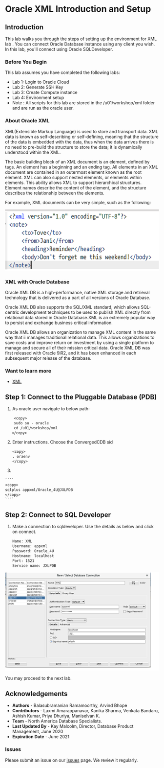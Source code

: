 # Oracle XML Introduction and Setup

## Introduction

This lab walks you through the steps of setting up the environment for XML lab . You can connect Oracle Database instance using any client you wish. In this lab, you'll connect using Oracle SQLDeveloper.

### Before You Begin

This lab assumes you have completed the following labs:
- Lab 1:  Login to Oracle Cloud
- Lab 2:  Generate SSH Key
- Lab 3:  Create Compute instance 
- Lab 4:  Environment setup
- Note :  All scripts for this lab are stored in the /u01/workshop/xml folder and are run as the oracle user. 
  
### About Oracle XML 

XML(Extensible Markup Language) is used to store and transport data. XML data is known as self-describing or self-defining, meaning that the structure of the data is embedded with the data, thus when the data arrives there is no need to pre-build the structure to store the data; it is dynamically understood within the XML.

The basic building block of an XML document is an element, defined by tags. An element has a beginning and an ending tag. All elements in an XML document are contained in an outermost element known as the root element. XML can also support nested elements, or elements within elements. This ability allows XML to support hierarchical structures. Element names describe the content of the element, and the structure describes the relationship between the elements.

For example, XML documents can be very simple, such as the following:


 ![](./images/xml_snap.PNG " ") 


### XML with Oracle Database

Oracle XML DB is a high-performance, native XML storage and retrieval technology that is delivered as a part of all versions of Oracle Database. 

Oracle XML DB also supports the SQL/XML standard, which allows SQL-centric development techniques to be used to publish XML directly from relational data stored in Oracle Database.XML is an extremely popular way to persist and exchange business critical information.

 [](youtube:lGQvxPCYR2c)

Oracle XML DB allows an organization to manage XML content in the same way that ii manages traditional relational data. This allows organizations to save costs and improve return on investment by using a single platform to manage and secure all of their mission critical data. Oracle XML DB was first released with Oracle 9iR2, and it has been enhanced in each subsequent major release of the database.

 
### Want to learn more
- [XML](https://docs.oracle.com/en/database/oracle/oracle-database/19/adjsn/index.html)

## Step 1: Connect to the Pluggable Database (PDB)

1. As oracle user navigate to below path- 

````
    <copy>
    sudo su - oracle
    cd /u01/workshop/xml
   </copy>
   ````

 2. Enter instructions.  Choose the ConvergedCDB sid
       
    ````
    <copy>
    . oraenv
    </copy>
    ````
  3. 

    ````
    <copy>
    sqlplus appxml/Oracle_4U@JXLPDB
    </copy>
    ````

## Step 2: Connect to SQL Developer

1. Make a connection to sqldeveloper. Use the details as below and click on connect.

    ````
    Name: XML
    Username: appxml
    Password: Oracle_4U
    Hostname: localhost
    Port: 1521
    Service name: JXLPDB
    ````
 
  ![](./images/env_xml.PNG " ") 

You may proceed to the next lab.

## Acknowledgements

- **Authors** - Balasubramanian Ramamoorthy, Arvind Bhope
- **Contributors** - Laxmi Amarappanavar, Kanika Sharma, Venkata Bandaru, Ashish Kumar, Priya Dhuriya, Maniselvan K.
- **Team** - North America Database Specialists.
- **Last Updated By** - Kay Malcolm, Director, Database Product Management, June 2020
- **Expiration Date** - June 2021   

### Issues
Please submit an issue on our [issues](https://github.com/oracle/learning-library/issues) page. We review it regularly.
      
 
